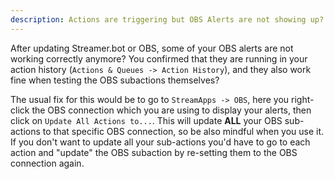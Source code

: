```yaml
---
description: Actions are triggering but OBS Alerts are not showing up?
---
```


After updating Streamer.bot or OBS, some of your OBS alerts are not working correctly anymore? You confirmed that they are running in your action history (`Actions & Queues -> Action History`), and they also work fine when testing the OBS subactions themselves?


The usual fix for this would be to go to `StreamApps -> OBS`, here you right-click the OBS connection which you are using to display your alerts, then click on `Update All Actions to...`. This will update **ALL** your OBS sub-actions to that specific OBS connection, so be also mindful when you use it. If you don't want to update all your sub-actions you'd have to go to each action and "update" the OBS subaction by re-setting them to the OBS connection again. 
